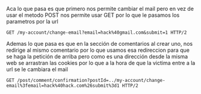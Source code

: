 Aca lo que pasa es que primero nos permite cambiar el mail pero en vez de usar el metodo POST nos permite usar GET por lo que le pasamos los parametros por la url

`GET /my-account/change-email?email=hack%40gmail.com&submit=1 HTTP/2`

Ademas lo que pasa es que en la sección de comentarios al crear uno, nos redirige al mismo comentario por lo que usamos esa redireccion para que se haga la petición de arriba pero como es una dirección desde la misma web se arrastran las cookies por lo que a la hora de que la victima entre a la url se le cambiara el mail

`GET /post/comment/confirmation?postId=../my-account/change-email%3femail=hack%40hack.com%26submit%3d1 HTTP/2`